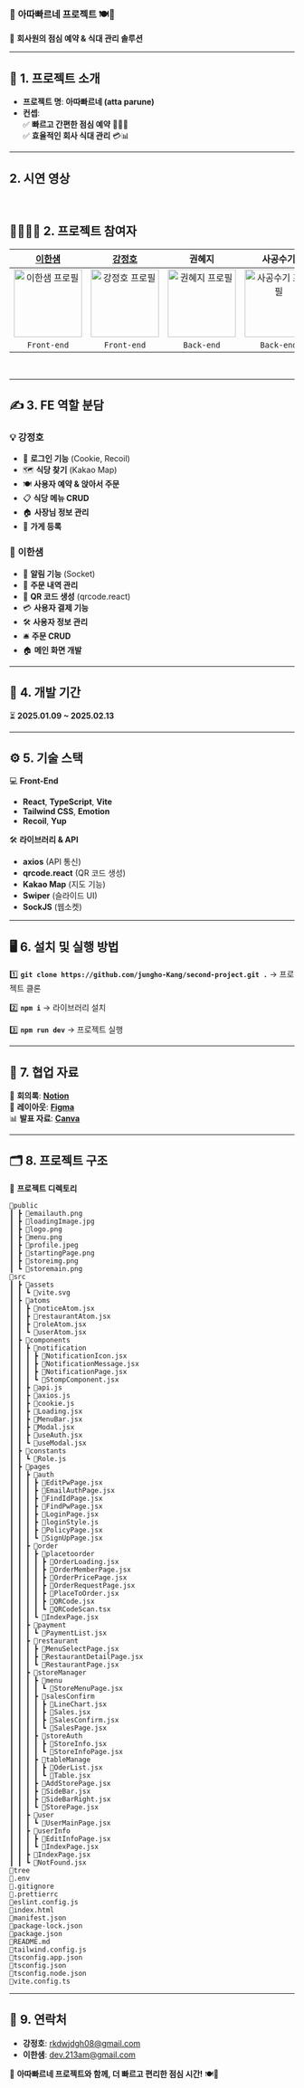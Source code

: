 ### 🌟 **아따빠르네 프로젝트** 🍽️💼

🚀 **회사원의 점심 예약 & 식대 관리 솔루션**

---

## 📖 **1. 프로젝트 소개**

- **프로젝트 명**: **아따빠르네 (atta parune)**
- **컨셉**:  
  ✅ **빠르고 간편한 점심 예약** 🏃‍♂️💨  
  ✅ **효율적인 회사 식대 관리** 💳📊

---

## 2. 시연 영상



<br/>

## 👩‍💻👨‍💻 **2. 프로젝트 참여자**

| [이한샘](https://github.com/213am) | [강정호](https://github.com/jungho-Kang) | 권혜지 | 사공수기 | 이어진 | 김우준 |
| :--: | :--: | :--: | :--: | :--: | :--: |
| <img src="https://avatars.githubusercontent.com/u/93510588?v=4" alt="이한샘 프로필" width="120"/> | <img src="https://avatars.githubusercontent.com/u/186558760?v=4" alt="강정호 프로필" width="120"/> | <img src="https://avatars.githubusercontent.com/u/173993634?v=4" alt="권혜지 프로필" width="120"/> | <img src="https://user-images.githubusercontent.com/91620721/152671737-f29d8e5c-76fd-482f-a133-32bedf3a4805.png" alt="사공수기 프로필" width="120"/> | <img src="https://user-images.githubusercontent.com/91620721/152671740-bbd22424-7aca-4c89-a861-da87c1a25773.png" alt="이어진 프로필" width="120"/> | <img src="https://user-images.githubusercontent.com/91620721/152671740-bbd22424-7aca-4c89-a861-da87c1a25773.png" alt="김우준 프로필" width="120"/> |
| `Front-end` | `Front-end` | `Back-end` | `Back-end` | `Back-end` | `Back-end` |


<br/>


---

## ✍️ **3. FE 역할 분담**

### 💡 **강정호**

- 🔑 **로그인 기능** (Cookie, Recoil)
- 🗺️ **식당 찾기** (Kakao Map)
- 🍽️ **사용자 예약 & 앉아서 주문**
- 📋 **식당 메뉴 CRUD**
- 🏠 **사장님 정보 관리**
- 🏢 **가게 등록**

### 📲 **이한샘**

- 🔔 **알림 기능** (Socket)
- 📜 **주문 내역 관리**
- 🔳 **QR 코드 생성** (qrcode.react)
- 💳 **사용자 결제 기능**
- 🛠️ **사용자 정보 관리**
- 🛎️ **주문 CRUD**
- 🏠 **메인 화면 개발**

---

## 📅 **4. 개발 기간**

⏳ **2025.01.09 ~ 2025.02.13**

---

## ⚙️ **5. 기술 스택**

💻 **Front-End**

- **React**, **TypeScript**, **Vite**
- **Tailwind CSS**, **Emotion**
- **Recoil**, **Yup**

🛠 **라이브러리 & API**

- **axios** (API 통신)
- **qrcode.react** (QR 코드 생성)
- **Kakao Map** (지도 기능)
- **Swiper** (슬라이드 UI)
- **SockJS** (웹소켓)

---

## 🖥️ **6. 설치 및 실행 방법**

1️⃣ **`git clone https://github.com/jungho-Kang/second-project.git .`** → 프로젝트 클론

2️⃣ **`npm i`** → 라이브러리 설치

3️⃣ **`npm run dev`** → 프로젝트 실행

---

## 📂 **7. 협업 자료**

📜 **회의록**: [**Notion**](https://www.notion.so/2-17757d27ea1780b5bad3fea038d6931a)  
🎨 **레이아웃**: [**Figma**](https://www.figma.com/design/NefxkP15saJiPNTBjAluG8/2%EC%B0%A8-%ED%94%84%EB%A1%9C%EC%A0%9D%ED%8A%B8-UI?node-id=18-3&p=f&t=W2wpdpQ5RhGg9GtA-0)  
📊 **발표 자료**: [**Canva**](https://www.canva.com/design/DAGeODjVcyI/V7uKqkA6ogICdGNIbhrr5A/edit)

---

## 🗂️ **8. 프로젝트 구조**

📁 **프로젝트 디렉토리**

```
📂public
┃ ┣ 📜emailauth.png
┃ ┣ 📜loadingImage.jpg
┃ ┣ 📜logo.png
┃ ┣ 📜menu.png
┃ ┣ 📜profile.jpeg
┃ ┣ 📜startingPage.png
┃ ┣ 📜storeimg.png
┃ ┗ 📜storemain.png
📂src
┃ ┣ 📂assets
┃ ┃ ┗ 📜vite.svg
┃ ┣ 📂atoms
┃ ┃ ┣ 📜noticeAtom.jsx
┃ ┃ ┣ 📜restaurantAtom.jsx
┃ ┃ ┣ 📜roleAtom.jsx
┃ ┃ ┗ 📜userAtom.jsx
┃ ┣ 📂components
┃ ┃ ┣ 📂notification
┃ ┃ ┃ ┣ 📜NotificationIcon.jsx
┃ ┃ ┃ ┣ 📜NotificationMessage.jsx
┃ ┃ ┃ ┣ 📜NotificationPage.jsx
┃ ┃ ┃ ┗ 📜StompComponent.jsx
┃ ┃ ┣ 📜api.js
┃ ┃ ┣ 📜axios.js
┃ ┃ ┣ 📜cookie.js
┃ ┃ ┣ 📜Loading.jsx
┃ ┃ ┣ 📜MenuBar.jsx
┃ ┃ ┣ 📜Modal.jsx
┃ ┃ ┣ 📜useAuth.jsx
┃ ┃ ┗ 📜useModal.jsx
┃ ┣ 📂constants
┃ ┃ ┗ 📜Role.js
┃ ┣ 📂pages
┃ ┃ ┣ 📂auth
┃ ┃ ┃ ┣ 📜EditPwPage.jsx
┃ ┃ ┃ ┣ 📜EmailAuthPage.jsx
┃ ┃ ┃ ┣ 📜FindIdPage.jsx
┃ ┃ ┃ ┣ 📜FindPwPage.jsx
┃ ┃ ┃ ┣ 📜LoginPage.jsx
┃ ┃ ┃ ┣ 📜loginStyle.js
┃ ┃ ┃ ┣ 📜PolicyPage.jsx
┃ ┃ ┃ ┗ 📜SignUpPage.jsx
┃ ┃ ┣ 📂order
┃ ┃ ┃ ┣ 📂placetoorder
┃ ┃ ┃ ┃ ┣ 📜OrderLoading.jsx
┃ ┃ ┃ ┃ ┣ 📜OrderMemberPage.jsx
┃ ┃ ┃ ┃ ┣ 📜OrderPricePage.jsx
┃ ┃ ┃ ┃ ┣ 📜OrderRequestPage.jsx
┃ ┃ ┃ ┃ ┣ 📜PlaceToOrder.jsx
┃ ┃ ┃ ┃ ┣ 📜QRCode.jsx
┃ ┃ ┃ ┃ ┗ 📜QRCodeScan.tsx
┃ ┃ ┃ ┗ 📜IndexPage.jsx
┃ ┃ ┣ 📂payment
┃ ┃ ┃ ┗ 📜PaymentList.jsx
┃ ┃ ┣ 📂restaurant
┃ ┃ ┃ ┣ 📜MenuSelectPage.jsx
┃ ┃ ┃ ┣ 📜RestaurantDetailPage.jsx
┃ ┃ ┃ ┗ 📜RestaurantPage.jsx
┃ ┃ ┣ 📂storeManager
┃ ┃ ┃ ┣ 📂menu
┃ ┃ ┃ ┃ ┗ 📜StoreMenuPage.jsx
┃ ┃ ┃ ┣ 📂salesConfirm
┃ ┃ ┃ ┃ ┣ 📜LineChart.jsx
┃ ┃ ┃ ┃ ┣ 📜Sales.jsx
┃ ┃ ┃ ┃ ┣ 📜SalesConfirm.jsx
┃ ┃ ┃ ┃ ┗ 📜SalesPage.jsx
┃ ┃ ┃ ┣ 📂storeAuth
┃ ┃ ┃ ┃ ┣ 📜StoreInfo.jsx
┃ ┃ ┃ ┃ ┗ 📜StoreInfoPage.jsx
┃ ┃ ┃ ┣ 📂tableManage
┃ ┃ ┃ ┃ ┣ 📜OderList.jsx
┃ ┃ ┃ ┃ ┗ 📜Table.jsx
┃ ┃ ┃ ┣ 📜AddStorePage.jsx
┃ ┃ ┃ ┣ 📜SideBar.jsx
┃ ┃ ┃ ┣ 📜SideBarRight.jsx
┃ ┃ ┃ ┗ 📜StorePage.jsx
┃ ┃ ┣ 📂user
┃ ┃ ┃ ┗ 📜UserMainPage.jsx
┃ ┃ ┣ 📂userInfo
┃ ┃ ┃ ┣ 📜EditInfoPage.jsx
┃ ┃ ┃ ┗ 📜IndexPage.jsx
┃ ┃ ┣ 📜IndexPage.jsx
┃ ┃ ┗ 📜NotFound.jsx
📂tree
📜.env
📜.gitignore
📜.prettierrc
📜eslint.config.js
📜index.html
📜manifest.json
📜package-lock.json
📜package.json
📜README.md
📜tailwind.config.js
📜tsconfig.app.json
📜tsconfig.json
📜tsconfig.node.json
📜vite.config.ts
```

---

## 📧 **9. 연락처**

- **강정호**: rkdwjdgh08@gmail.com
- **이한샘**: dev.213am@gmail.com

🚀 **아따빠르네 프로젝트와 함께, 더 빠르고 편리한 점심 시간!** 🍽️🎉
